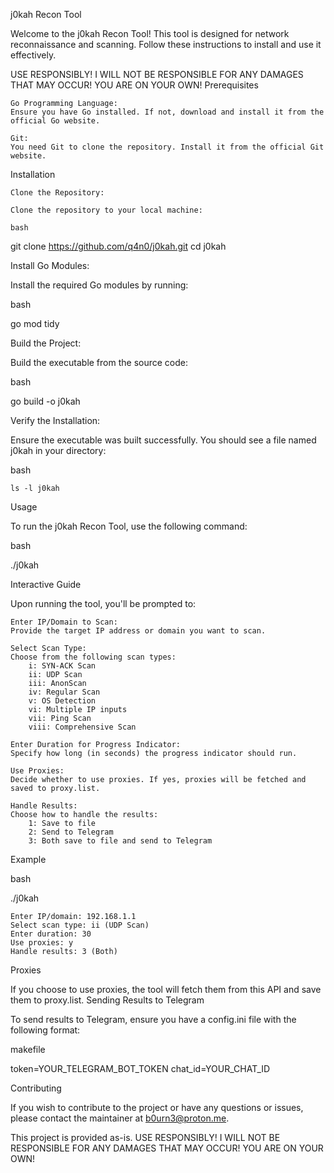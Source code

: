 j0kah Recon Tool

Welcome to the j0kah Recon Tool! This tool is designed for network reconnaissance and scanning. Follow these instructions to install and use it effectively.

USE RESPONSIBLY! I WILL NOT BE RESPONSIBLE FOR ANY DAMAGES THAT MAY OCCUR! YOU ARE ON YOUR OWN!
Prerequisites

    Go Programming Language:
    Ensure you have Go installed. If not, download and install it from the official Go website.

    Git:
    You need Git to clone the repository. Install it from the official Git website.

Installation

    Clone the Repository:

    Clone the repository to your local machine:

    bash

git clone https://github.com/q4n0/j0kah.git
cd j0kah

Install Go Modules:

Install the required Go modules by running:

bash

go mod tidy

Build the Project:

Build the executable from the source code:

bash

go build -o j0kah

Verify the Installation:

Ensure the executable was built successfully. You should see a file named j0kah in your directory:

bash

    ls -l j0kah

Usage

To run the j0kah Recon Tool, use the following command:

bash

./j0kah

Interactive Guide

Upon running the tool, you'll be prompted to:

    Enter IP/Domain to Scan:
    Provide the target IP address or domain you want to scan.

    Select Scan Type:
    Choose from the following scan types:
        i: SYN-ACK Scan
        ii: UDP Scan
        iii: AnonScan
        iv: Regular Scan
        v: OS Detection
        vi: Multiple IP inputs
        vii: Ping Scan
        viii: Comprehensive Scan

    Enter Duration for Progress Indicator:
    Specify how long (in seconds) the progress indicator should run.

    Use Proxies:
    Decide whether to use proxies. If yes, proxies will be fetched and saved to proxy.list.

    Handle Results:
    Choose how to handle the results:
        1: Save to file
        2: Send to Telegram
        3: Both save to file and send to Telegram

Example

bash

./j0kah

    Enter IP/domain: 192.168.1.1
    Select scan type: ii (UDP Scan)
    Enter duration: 30
    Use proxies: y
    Handle results: 3 (Both)

Proxies

If you choose to use proxies, the tool will fetch them from this API and save them to proxy.list.
Sending Results to Telegram

To send results to Telegram, ensure you have a config.ini file with the following format:

makefile

token=YOUR_TELEGRAM_BOT_TOKEN
chat_id=YOUR_CHAT_ID

Contributing

If you wish to contribute to the project or have any questions or issues, please contact the maintainer at b0urn3@proton.me.

This project is provided as-is. USE RESPONSIBLY! I WILL NOT BE RESPONSIBLE FOR ANY DAMAGES THAT MAY OCCUR! YOU ARE ON YOUR OWN!
